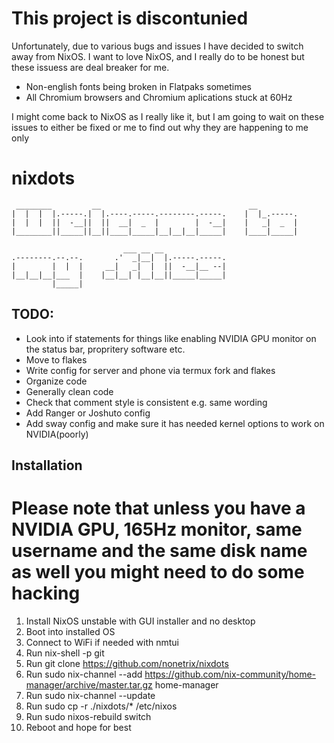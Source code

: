 # This project is discontunied 
Unfortunately, due to various bugs and issues I have decided to switch away from NixOS. I want to love NixOS, and I really do to be honest but these issuess are deal breaker for me.
- Non-english fonts being broken in Flatpaks sometimes
- All Chromium browsers and Chromium aplications stuck at 60Hz

I might come back to NixOS as I really like it, but I am going to wait on these issues to either be fixed or me to find out why they are happening to me only

# nixdots
```
 ________         __                                 __         
|  |  |  |.-----.|  |.----.-----.--------.-----.    |  |_.-----.
|  |  |  ||  -__||  ||  __|  _  |        |  -__|    |   _|  _  |
|________||_____||__||____|_____|__|__|__|_____|    |____|_____|
                                                                
                         ___ __ __                              
.--------.--.--.       .'  _|__|  |.-----.-----.                
|        |  |  |     __|   _|  |  ||  -__|__ --|                
|__|__|__|___  |    |__|__| |__|__||_____|_____|                
         |_____|                                                 
```

## TODO:
- Look into if statements for things like enabling NVIDIA GPU monitor on the status bar, propritery software etc.
- Move to flakes
- Write config for server and phone via termux fork and flakes
- Organize code
- Generally clean code 
- Check that comment style is consistent e.g. same wording
- Add Ranger or Joshuto config
- Add sway config and make sure it has needed kernel options to work on NVIDIA(poorly)

## Installation

# Please note that unless you have a NVIDIA GPU, 165Hz monitor, same username and the same disk name as well you might need to do some hacking

1. Install NixOS unstable with GUI installer and no desktop
2. Boot into installed OS
3. Connect to WiFi if needed with nmtui
4. Run nix-shell -p git
5. Run git clone https://github.com/nonetrix/nixdots
6. Run sudo nix-channel --add https://github.com/nix-community/home-manager/archive/master.tar.gz home-manager
7. Run sudo nix-channel --update
8. Run sudo cp -r ./nixdots/* /etc/nixos
9. Run sudo nixos-rebuild switch
10. Reboot and hope for best
